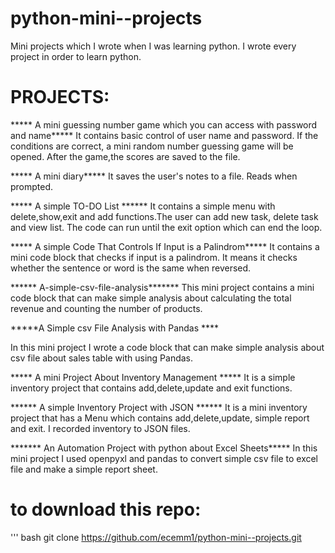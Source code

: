# python-mini--projects
Mini projects which I wrote when I was learning python.
I wrote every project in order to learn python.
# PROJECTS:
***** A mini guessing number game which you can access with password and name*****
It contains basic control of user name and password. If the conditions are correct, a mini random number guessing game will be opened.
After the game,the scores are saved to the file.

***** A mini diary*****
It saves the user's notes to a file. Reads when prompted.

***** A simple TO-DO List ******
It contains a simple menu with delete,show,exit and add functions.The user can add new task, delete task and view list. The code can run until
the exit option which can end the loop.

***** A simple Code That Controls If Input is a Palindrom*****
It contains a mini code block that checks if input is a palindrom. It means it checks whether the sentence or word is the same when reversed. 

****** A-simple-csv-file-analysis*******
This mini project contains a mini code block that can make simple analysis about calculating the total revenue and counting the number of products.

*****A Simple csv File Analysis with Pandas ****

In this mini project I wrote a code block that can make simple analysis about csv file about sales table with using Pandas.

***** A mini Project About Inventory Management *****
It is a simple inventory project that contains add,delete,update and exit functions.

****** A simple Inventory Project with JSON ******
It is a mini inventory project that has a Menu which contains add,delete,update, simple report and exit. I recorded inventory to JSON files.

******* An Automation Project with python about Excel Sheets*****
In this mini project I used openpyxl and pandas to convert simple csv file to excel file and make a simple report sheet.









# to download this repo:
''' bash 
git clone
https://github.com/ecemm1/python-mini--projects.git
